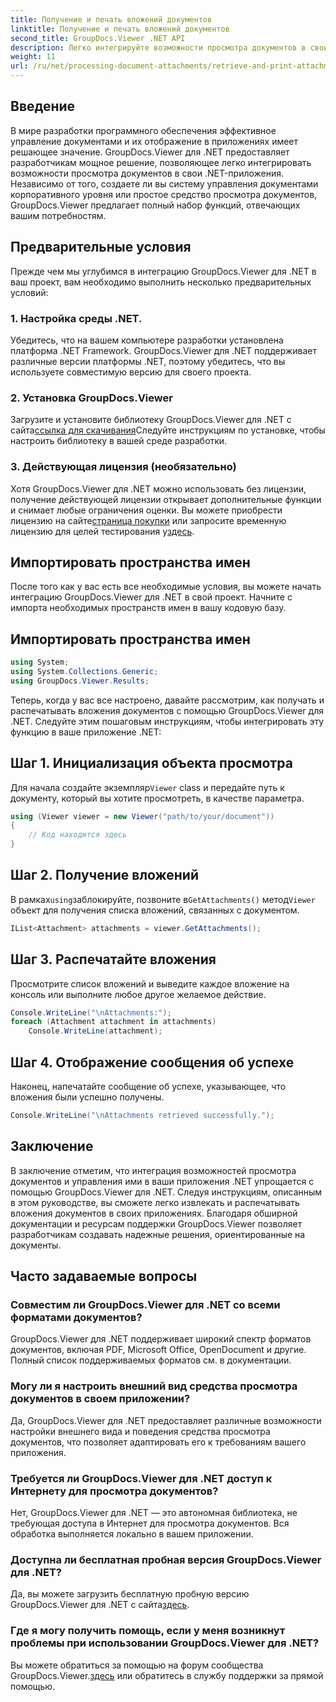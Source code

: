```yaml
---
title: Получение и печать вложений документов
linktitle: Получение и печать вложений документов
second_title: GroupDocs.Viewer .NET API
description: Легко интегрируйте возможности просмотра документов в свои приложения .NET с помощью GroupDocs.Viewer для .NET. Легко извлекайте и распечатывайте вложения к документам.
weight: 11
url: /ru/net/processing-document-attachments/retrieve-and-print-attachments/
---
```

## Введение
В мире разработки программного обеспечения эффективное управление документами и их отображение в приложениях имеет решающее значение. GroupDocs.Viewer для .NET предоставляет разработчикам мощное решение, позволяющее легко интегрировать возможности просмотра документов в свои .NET-приложения. Независимо от того, создаете ли вы систему управления документами корпоративного уровня или простое средство просмотра документов, GroupDocs.Viewer предлагает полный набор функций, отвечающих вашим потребностям.
## Предварительные условия
Прежде чем мы углубимся в интеграцию GroupDocs.Viewer для .NET в ваш проект, вам необходимо выполнить несколько предварительных условий:
### 1. Настройка среды .NET.
Убедитесь, что на вашем компьютере разработки установлена платформа .NET Framework. GroupDocs.Viewer для .NET поддерживает различные версии платформы .NET, поэтому убедитесь, что вы используете совместимую версию для своего проекта.
### 2. Установка GroupDocs.Viewer
 Загрузите и установите библиотеку GroupDocs.Viewer для .NET с сайта[ссылка для скачивания](https://releases.groupdocs.com/viewer/net/)Следуйте инструкциям по установке, чтобы настроить библиотеку в вашей среде разработки.
### 3. Действующая лицензия (необязательно)
 Хотя GroupDocs.Viewer для .NET можно использовать без лицензии, получение действующей лицензии открывает дополнительные функции и снимает любые ограничения оценки. Вы можете приобрести лицензию на сайте[страница покупки](https://purchase.groupdocs.com/buy) или запросите временную лицензию для целей тестирования у[здесь](https://purchase.groupdocs.com/temporary-license/).

## Импортировать пространства имен
После того как у вас есть все необходимые условия, вы можете начать интеграцию GroupDocs.Viewer для .NET в свой проект. Начните с импорта необходимых пространств имен в вашу кодовую базу.
## Импортировать пространства имен
```csharp
using System;
using System.Collections.Generic;
using GroupDocs.Viewer.Results;
```

Теперь, когда у вас все настроено, давайте рассмотрим, как получать и распечатывать вложения документов с помощью GroupDocs.Viewer для .NET. Следуйте этим пошаговым инструкциям, чтобы интегрировать эту функцию в ваше приложение .NET:
## Шаг 1. Инициализация объекта просмотра
 Для начала создайте экземпляр`Viewer` class и передайте путь к документу, который вы хотите просмотреть, в качестве параметра.
```csharp
using (Viewer viewer = new Viewer("path/to/your/document"))
{
    // Код находится здесь
}
```
## Шаг 2. Получение вложений
 В рамках`using`заблокируйте, позвоните в`GetAttachments()` метод`Viewer` объект для получения списка вложений, связанных с документом.
```csharp
IList<Attachment> attachments = viewer.GetAttachments();
```
## Шаг 3. Распечатайте вложения
Просмотрите список вложений и выведите каждое вложение на консоль или выполните любое другое желаемое действие.
```csharp
Console.WriteLine("\nAttachments:");
foreach (Attachment attachment in attachments)
    Console.WriteLine(attachment);
```
## Шаг 4. Отображение сообщения об успехе
Наконец, напечатайте сообщение об успехе, указывающее, что вложения были успешно получены.
```csharp
Console.WriteLine("\nAttachments retrieved successfully.");
```

## Заключение
В заключение отметим, что интеграция возможностей просмотра документов и управления ими в ваши приложения .NET упрощается с помощью GroupDocs.Viewer для .NET. Следуя инструкциям, описанным в этом руководстве, вы сможете легко извлекать и распечатывать вложения документов в своих приложениях. Благодаря обширной документации и ресурсам поддержки GroupDocs.Viewer позволяет разработчикам создавать надежные решения, ориентированные на документы.
## Часто задаваемые вопросы
### Совместим ли GroupDocs.Viewer для .NET со всеми форматами документов?
GroupDocs.Viewer для .NET поддерживает широкий спектр форматов документов, включая PDF, Microsoft Office, OpenDocument и другие. Полный список поддерживаемых форматов см. в документации.
### Могу ли я настроить внешний вид средства просмотра документов в своем приложении?
Да, GroupDocs.Viewer для .NET предоставляет различные возможности настройки внешнего вида и поведения средства просмотра документов, что позволяет адаптировать его к требованиям вашего приложения.
### Требуется ли GroupDocs.Viewer для .NET доступ к Интернету для просмотра документов?
Нет, GroupDocs.Viewer для .NET — это автономная библиотека, не требующая доступа в Интернет для просмотра документов. Вся обработка выполняется локально в вашем приложении.
### Доступна ли бесплатная пробная версия GroupDocs.Viewer для .NET?
 Да, вы можете загрузить бесплатную пробную версию GroupDocs.Viewer для .NET с сайта[здесь](https://releases.groupdocs.com/).
### Где я могу получить помощь, если у меня возникнут проблемы при использовании GroupDocs.Viewer для .NET?
 Вы можете обратиться за помощью на форум сообщества GroupDocs.Viewer.[здесь](https://forum.groupdocs.com/c/viewer/9) или обратитесь в службу поддержки за прямой помощью.